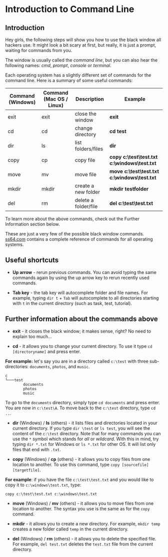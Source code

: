 # Introduction to Command Line


## Introduction
Hey girls, the following steps will show you how to use the black window all hackers use. It might look a bit scary at first, but really, it is just a prompt, waiting for commands from you.

The window is usually called the *command line*, but you can also hear the following names: *cmd*, *prompt*, *console* or *terminal*.

Each operating system has a slightly different set of commands for the command line. Here is a summary of some useful commands:

| Command (Windows)      | Command (Mac OS / Linux)    | Description | Example|
| ------------- |-----------|-------------| -----|
| exit    | exit | close the window | **exit** |
| cd      | cd   | change directory      |   **cd test** |
| dir     | ls   |list folders/files      | **dir** |
| copy    | cp   | copy file | **copy c:\test\test.txt c:\windows\test.txt** |
| move | mv | move file | **move c:\test\test.txt c:\windows\test.txt** |
| mkdir | mkdir | create a new folder | **mkdir testfolder** |
|del | rm | delete a folder/file | **del c:\test\test.txt**
To learn more about the above commands,  check out the Further Information section below.

These are just a very few of the possible black window commands.
[ss64.com](http://ss64.com) contains a complete reference of commands for all operating systems.

## Useful shortcuts

* **Up arrow** - rerun previous commands.  You can avoid typing the same commands again by using the up arrow key to rerun recently used commands.


* **Tab key** - the tab key will autocomplete folder and file names. For example, typing `dir t` + `Tab` will autocomplete to all directories starting with `t` in the current directory (such as task, test, tutorial).


## Further information about the commands above

* **exit** - it closes the black window; it makes sense, right? No need to explain too much...


* **cd** - it allows you to change your current directory. To use it type `cd [directoryname]` and press enter.

**For example:** let's say you are in a directory called `c:\test` with three sub-directories: `documents`, `photos`, and `music`.

    c
    └───test
            documents
            photos
            music

To go to the `documents` directory, simply type `cd documents` and press enter. You are now in `c:\test\A`. To move back to the `c:\test` directory, type `cd ..`.


* **dir** (Windows) / **ls** (others) - it lists files and directories located in your current directory. If you type `dir \test` or `ls test`, you will see the content of the `c:\test` directory.
Note that for many commands you can use the `*` symbol which stands for *all* or *wildcard*. With this in mind, try typing `dir *.txt` for Windows or `ls *.txt` for other OS. It will list only files that end with `.txt`.


* **copy** (Windows) / **cp** (others) - it allows you to copy files from one location to another. To use this command, type `copy [sourcefile] [targetfile]`.

**For example**: if you have the file `c:\test\test.txt` and you would like to copy it to `c:\windows\test.txt`, type:

    copy c:\test\test.txt c:\windows\test.txt


* **move** (Windows) / **mv** (others) - it allows you to move files from one location to another. The syntax you use is the same as for the `copy` command.


* **mkdir** - it allows you to create a new directory.  For example, `mkdir temp` creates a new folder called `temp` in the current directory.


* **del** (Windows) / **rm** (others) - it allows you to delete the specified file.  For example, `del test.txt` deletes the `test.txt` file from the current directory.







